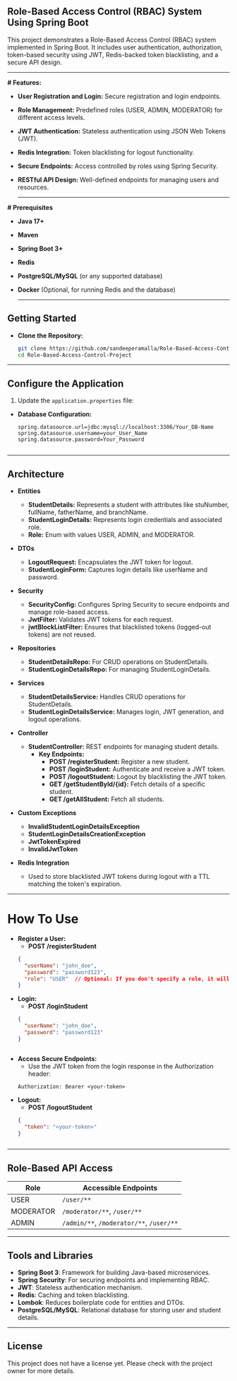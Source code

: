 ## **Role-Based Access Control (RBAC) System Using Spring Boot**

This project demonstrates a Role-Based Access Control (RBAC) system implemented in Spring Boot. It includes user authentication, authorization, token-based security using JWT, Redis-backed token blacklisting, and a secure API design.

___

**# Features:**
- **User Registration and Login:** Secure registration and login endpoints.
- **Role Management:** Predefined roles (USER, ADMIN, MODERATOR) for different access levels.
- **JWT Authentication:** Stateless authentication using JSON Web Tokens (JWT).
- **Redis Integration:** Token blacklisting for logout functionality.
- **Secure Endpoints:** Access controlled by roles using Spring Security.
- **RESTful API Design:** Well-defined endpoints for managing users and resources.


  ___

**# Prerequisites**
- **Java 17+**
- **Maven**
- **Spring Boot 3+**
- **Redis**
- **PostgreSQL/MySQL** (or any supported database)
- **Docker** (Optional, for running Redis and the database)


  ___

## **Getting Started**

- **Clone the Repository:**
  ```bash
  git clone https://github.com/sandeeperamalla/Role-Based-Access-Control-Project.git
  cd Role-Based-Access-Control-Project

___

## **Configure the Application**



1) Update the `application.properties` file:
- **Database Configuration:**
  ```properties
  spring.datasource.url=jdbc:mysql://localhost:3306/Your_DB-Name
  spring.datasource.username=your_User_Name
  spring.datasource.password=Your_Password


___

##  **Architecture**

- **Entities**
  - **StudentDetails:** Represents a student with attributes like stuNumber, fullName, fatherName, and branchName.
  - **StudentLoginDetails:** Represents login credentials and associated role.
  - **Role:** Enum with values USER, ADMIN, and MODERATOR.

- **DTOs**
  - **LogoutRequest:** Encapsulates the JWT token for logout.
  - **StudentLoginForm:** Captures login details like userName and password.

- **Security**
  - **SecurityConfig:** Configures Spring Security to secure endpoints and manage role-based access.
  - **JwtFilter:** Validates JWT tokens for each request.
  - **jwtBlockListFilter:** Ensures that blacklisted tokens (logged-out tokens) are not reused.

- **Repositories**
  - **StudentDetailsRepo:** For CRUD operations on StudentDetails.
  - **StudentLoginDetailsRepo:** For managing StudentLoginDetails.

- **Services**
  - **StudentDetailsService:** Handles CRUD operations for StudentDetails.
  - **StudentLoginDetailsService:** Manages login, JWT generation, and logout operations.

- **Controller**
  - **StudentController:** REST endpoints for managing student details.
    - **Key Endpoints:**
      - **POST /registerStudent:** Register a new student.
      - **POST /loginStudent:** Authenticate and receive a JWT token.
      - **POST /logoutStudent:** Logout by blacklisting the JWT token.
      - **GET /getStudentById/{id}:** Fetch details of a specific student.
      - **GET /getAllStudent:** Fetch all students.

- **Custom Exceptions**
  - **InvalidStudentLoginDetailsException**
  - **StudentLoginDetailsCreationException**
  - **JwtTokenExpired**
  - **InvalidJwtToken**

- **Redis Integration**
  - Used to store blacklisted JWT tokens during logout with a TTL matching the token's expiration.


___

# **How To Use**

- **Register a User:**
  - **POST /registerStudent**
  ```json
  {
    "userName": "john_doe",
    "password": "password123",
    "role": "USER"  // Optional: If you don't specify a role, it will automatically assign you as a user.
  }


- **Login:**
  - **POST /loginStudent**
  ```json
  {
    "userName": "john_doe",
    "password": "password123"
  }



- **Access Secure Endpoints:**
  - Use the JWT token from the login response in the Authorization header:
  ```text
  Authorization: Bearer <your-token>

- **Logout:**
  - **POST /logoutStudent**
  ```json
  {
    "token": "<your-token>"
  }



___

## **Role-Based API Access**

| Role       | Accessible Endpoints                     |
|------------|------------------------------------------|
| USER       | `/user/**`                               |
| MODERATOR  | `/moderator/**`, `/user/**`              |
| ADMIN      | `/admin/**`, `/moderator/**`, `/user/**` |

___

## **Tools and Libraries**

- **Spring Boot 3**: Framework for building Java-based microservices.
- **Spring Security**: For securing endpoints and implementing RBAC.
- **JWT**: Stateless authentication mechanism.
- **Redis**: Caching and token blacklisting.
- **Lombok**: Reduces boilerplate code for entities and DTOs.
- **PostgreSQL/MySQL**: Relational database for storing user and student details.

___

## **License**

This project does not have a license yet. Please check with the project owner for more details.





   





    



